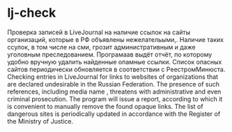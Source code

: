 # lj-check
Проверка записей в LiveJournal на наличие ссылок на сайты организаций, которые в РФ объявлены нежелательыми,.
Наличие таких ссулок, в том числе на сми, грозит административным и даже уголовным преследованием. Програмаав выдёт отчёт, по которому удобно вручную удалить найденные опамные ссылки.
Список опасных сайтов периодически обновляется в соответствии с РеестромМинюста.
Checking entries in LiveJournal for links to websites of organizations that are declared undesirable in the Russian Federation.
The presence of such references, including media name , threatens with administrative and even criminal prosecution. The program will issue a report, according to which it is convenient to manually remove the found opaque links.
The list of dangerous sites is periodically updated in accordance with the Register of the Ministry of Justice.
